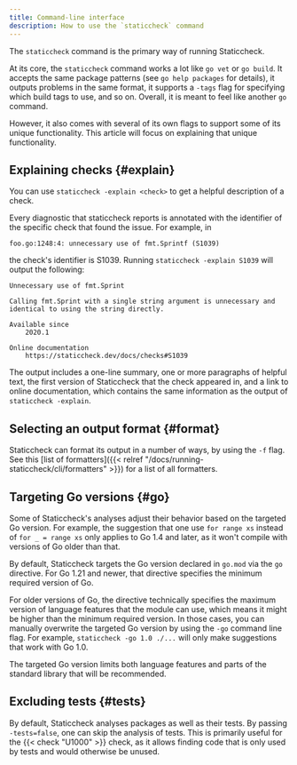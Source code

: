 ```yaml
---
title: Command-line interface
description: How to use the `staticcheck` command
---
```

The `staticcheck` command is the primary way of running Staticcheck.

At its core, the `staticcheck` command works a lot like `go vet` or `go build`.
It accepts the same package patterns (see `go help packages` for details),
it outputs problems in the same format,
it supports a `-tags` flag for specifying which build tags to use, and so on.
Overall, it is meant to feel like another `go` command.

However, it also comes with several of its own flags to support some of its unique functionality.
This article will focus on explaining that unique functionality.

<!-- TODO -->
<!-- ## Specifying which checks to run {#checks} -->

## Explaining checks {#explain}

You can use `staticcheck -explain <check>` to get a helpful description of a check.

Every diagnostic that staticcheck reports is annotated with the identifier of the specific check that found the issue. For example, in

```text
foo.go:1248:4: unnecessary use of fmt.Sprintf (S1039)
```

the check's identifier is S1039. Running `staticcheck -explain S1039` will output the following:

```text
Unnecessary use of fmt.Sprint

Calling fmt.Sprint with a single string argument is unnecessary and identical to using the string directly.

Available since
	2020.1

Online documentation
	https://staticcheck.dev/docs/checks#S1039
```

The output includes a one-line summary, one or more paragraphs of helpful text, the first version of Staticcheck that the check appeared in, and a link to online documentation, which contains the same information as the output of `staticcheck -explain`.

## Selecting an output format {#format}

Staticcheck can format its output in a number of ways, by using the `-f` flag.
See this [list of formatters]({{< relref "/docs/running-staticcheck/cli/formatters" >}}) for a list of all formatters.

<!-- TODO -->
<!-- ## Controlling the exit status {#fail} -->

## Targeting Go versions {#go}

Some of Staticcheck's analyses adjust their behavior based on the targeted Go version.
For example, the suggestion that one use `for range xs` instead of `for _ = range xs` only applies to Go 1.4 and later, as it won't compile with versions of Go older than that.

By default, Staticcheck targets the Go version declared in `go.mod` via the `go` directive.
For Go 1.21 and newer, that directive specifies the minimum required version of Go.

For older versions of Go, the directive technically specifies the maximum version of language features that the module
can use, which means it might be higher than the minimum required version. In those cases, you can manually overwrite
the targeted Go version by using the `-go` command line flag. For example, `staticcheck -go 1.0 ./...` will only make
suggestions that work with Go 1.0.

The targeted Go version limits both language features and parts of the standard library that will be recommended.

## Excluding tests {#tests}

By default, Staticcheck analyses packages as well as their tests.
By passing `-tests=false`, one can skip the analysis of tests.
This is primarily useful for the {{< check "U1000" >}} check, as it allows finding code that is only used by tests and would otherwise be unused.
